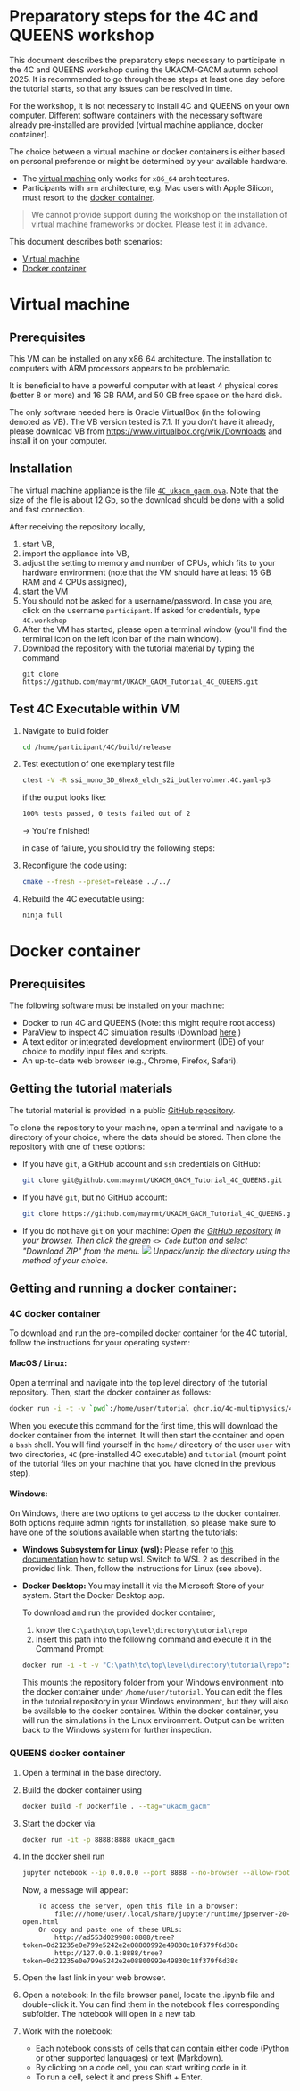 # Preparatory steps for the 4C and QUEENS workshop

This document describes the preparatory steps necessary to participate in the 4C and QUEENS workshop during the UKACM-GACM autumn school 2025.
It is recommended to go through these steps at least one day before the tutorial starts,
so that any issues can be resolved in time.

For the workshop, it is not necessary to install 4C and QUEENS on your own computer. Different software containers with the necessary software already pre-installed are provided (virtual machine appliance, docker container).

The choice between a virtual machine or docker containers is either based on personal preference or might be determined by your available hardware.

- The [virtual machine](#virtual-machine) only works for `x86_64` architectures.
- Participants with `arm` architecture, e.g. Mac users with Apple Silicon, must resort to the [docker container](#docker-container).

> We cannot provide support during the workshop on the installation of virtual machine frameworks or docker. Please test it in advance.

This document describes both scenarios:

- [Virtual machine](#virtual-machine)
- [Docker container](#docker-container)

# Virtual machine

## Prerequisites

This VM can be installed on any x86_64 architecture. 
The installation to computers with ARM processors appears to be problematic.

It is beneficial to have a powerful computer with at least 4 physical cores (better 8 or more) and 16 GB RAM, 
and 50 GB free space on the hard disk.

The only software needed here is Oracle VirtualBox (in the following denoted as VB).
The VB version tested is 7.1.
If you don't have it already, please download VB from https://www.virtualbox.org/wiki/Downloads and install it on your computer.

## Installation

The virtual machine appliance is the file [`4C_ukacm_gacm.ova`](https://gigamove.rwth-aachen.de/en/download/bd4f4d2f3fb076e1a717eab7208e0765).
Note that the size of the file is about 12 Gb, so the download should be done with a solid and fast connection.

After receiving the repository locally, 
1. start VB, 
1. import the appliance into VB, 
1. adjust the setting to memory and number of CPUs, which fits to your hardware environment
   (note that the VM should have at least 16 GB RAM and 4 CPUs assigned),
1. start the VM
1. You should not be asked for a username/password. 
   In case you are, click on the username `participant`. If asked for credentials, type `4C.workshop`
2. After the VM has started, please open a terminal window (you'll find the terminal icon on the left icon bar of the main window).
3. Download the repository with the tutorial material by typing the command
   ```
   git clone https://github.com/mayrmt/UKACM_GACM_Tutorial_4C_QUEENS.git
   ```

## Test 4C Executable within VM
1. Navigate to build folder
   ```bash
   cd /home/participant/4C/build/release
   ```
1. Test exectution of one exemplary test file
   ```bash
   ctest -V -R ssi_mono_3D_6hex8_elch_s2i_butlervolmer.4C.yaml-p3
   ```
   if the output looks like:
   ```bash
   100% tests passed, 0 tests failed out of 2
   ```
   &rarr; You're finished!

   in case of failure, you should try the following steps:

1. Reconfigure the code using:
   ```bash
   cmake --fresh --preset=release ../../
   ```
1. Rebuild the 4C executable using:
   ```bash
   ninja full
   ```


# Docker container

## Prerequisites

The following software must be installed on your machine:

- Docker to run 4C and QUEENS (Note: this might require root access)
- ParaView to inspect 4C simulation results (Download [here](https://www.paraview.org/download/).)
- A text editor or integrated development environment (IDE) of your choice to modify input files and scripts.
- An up-to-date web browser (e.g., Chrome, Firefox, Safari).

## Getting the tutorial materials

The tutorial material is provided in a public [GitHub repository](https://github.com/mayrmt/UKACM_GACM_Tutorial_4C_QUEENS).

To clone the repository to your machine, open a terminal and navigate to a directory of your choice, where the data should be stored. Then clone the repository with one of these options:

- If you have `git`, a GitHub account and `ssh` credentials on GitHub:
   ```bash
   git clone git@github.com:mayrmt/UKACM_GACM_Tutorial_4C_QUEENS.git
   ```

- If you have `git`, but no GitHub account:
   ```bash
   git clone https://github.com/mayrmt/UKACM_GACM_Tutorial_4C_QUEENS.git
   ```

- If you do not have `git` on your machine: _Open the [GitHub repository](https://github.com/mayrmt/UKACM_GACM_Tutorial_4C_QUEENS) in your browser. Then click the green `<> Code` button and select "Download ZIP" from the menu._
   ![](fig/github_download_zip.png)
  _Unpack/unzip the directory using the method of your choice._

## Getting and running a docker container:

### 4C docker container

To download and run the pre-compiled docker container for the 4C tutorial, follow the instructions for your operating system:

#### **MacOS / Linux:** 
Open a terminal and navigate into the top level directory of the tutorial repository. Then, start the docker container as follows:

   ```bash
   docker run -i -t -v `pwd`:/home/user/tutorial ghcr.io/4c-multiphysics/4c:latest /bin/bash
   ```

   When you execute this command for the first time, this will download the docker container from the internet. It will then start the container and open a `bash` shell. You will find yourself in the `home/` directory of the user `user` with two directories, `4C` (pre-installed 4C executable) and `tutorial` (mount point of the tutorial files on your machine that you have cloned in the previous step).

#### **Windows:** 
On Windows, there are two options to get access to the docker container. Both options require admin rights for installation, so please make sure to have one of the solutions available when starting the tutorials:

   - **Windows Subsystem for Linux (wsl):** Please refer to [this documentation](https://learn.microsoft.com/en-us/windows/wsl/install) how to setup wsl. Switch to WSL 2 as described in the provided link. Then, follow the instructions for Linux (see above).

   - **Docker Desktop:** You may install it via the Microsoft Store of your system. Start the Docker Desktop app.

      To download and run the provided docker container,

      1. know the `C:\path\to\top\level\directory\tutorial\repo`
      2. Insert this path into the following command and execute it in the Command Prompt:

      ```bash
      docker run -i -t -v "C:\path\to\top\level\directory\tutorial\repo":/home/user/tutorial ghcr.io/4c-multiphysics/4c:latest /bin/bash
      ```

		This mounts the repository folder from your Windows environment into the docker container under `/home/user/tutorial`. You can edit the files in the tutorial repository in your Windows environment, but they will also be available to the docker container. Within the docker container, you will run the simulations in the Linux environment. Output can be written back to the Windows system for further inspection.

### QUEENS docker container

1. Open a terminal in the base directory.

1. Build the docker container using
   
    ```bash
    docker build -f Dockerfile . --tag="ukacm_gacm"
    ```

1. Start the docker via:

    ```bash
    docker run -it -p 8888:8888 ukacm_gacm
    ```

1. In the docker shell run
   
    ```bash
    jupyter notebook --ip 0.0.0.0 --port 8888 --no-browser --allow-root
    ```

    Now, a message will appear:

    ```
        To access the server, open this file in a browser:
            file:///home/user/.local/share/jupyter/runtime/jpserver-20-open.html
        Or copy and paste one of these URLs:
            http://ad553d029988:8888/tree?token=0d21235e0e799e5242e2e08800992e49830c18f379f6d38c
            http://127.0.0.1:8888/tree?token=0d21235e0e799e5242e2e08800992e49830c18f379f6d38c
    ```

1. Open the last link in your web browser.

1. Open a notebook: In the file browser panel, locate the .ipynb file and double-click it. You can find them in the notebook files corresponding subfolder. The notebook will open in a new tab.

1. Work with the notebook:
    * Each notebook consists of cells that can contain either code (Python or other supported languages) or text (Markdown).
    * By clicking on a code cell, you can start writing code in it.
    * To run a cell, select it and press Shift + Enter.
     